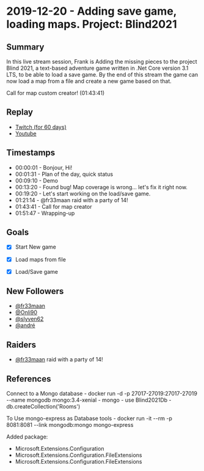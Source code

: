 
# 2019-12-20 - Adding save game, loading maps. Project: Blind2021

Summary
-------

In this live stream session, Frank is Adding the missing pieces to the project Blind 2021, a text-based adventure game written in .Net Core version 3.1 LTS, to be able to load a save game. By the end of this stream the game can now load a map from a file and create a new game based on that. 

Call for map custom creator! (01:43:41)


Replay
------

- [Twitch (for 60 days)](https://www.twitch.tv/videos/523984100)
- [Youtube](https://youtu.be/LY_3Xy4FpNU)


Timestamps
--------

- 00:00:01 - Bonjour, Hi!
- 00:01:31 - Plan of the day, quick status
- 00:09:10 - Demo
- 00:13:20 - Found bug! Map coverage is wrong... let's fix it right now.
- 00:19:20 - Let's start working on the load/save game.
- 01:21:14 - @fr33maan raid with a party of 14!
- 01:43:41 - Call for map creator
- 01:51:47 - Wrapping-up
 


Goals
-----

- [X] Start New game
- [X] Load maps from file
- [X] Load/Save game
 

New Followers
-------------

- [@fr33maan](https://www.twitch.tv/fr33maan)
- [@Onli90](https://www.twitch.tv/Onli90)
- [@slyven62](https://www.twitch.tv/slyven62)
- [@andré](https://www.twitch.tv/andré)


Raiders
---------------

- [@fr33maan](https://www.twitch.tv/fr33maan) raid with a party of 14!



References
----------

Connect to a Mongo database
    - docker run -d -p 27017-27019:27017-27019 --name mongodb mongo:3.4-xenial
    - mongo
    - use Blind2021Db 
    - db.createCollection('Rooms') 

To Use mongo-express as Database tools
    - docker run -it --rm -p 8081:8081 --link mongodb:mongo mongo-express



Added package:
- Microsoft.Extensions.Configuration
- Microsoft.Extensions.Configuration.FileExtensions
- Microsoft.Extensions.Configuration.FileExtensions